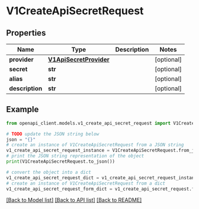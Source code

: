 # V1CreateApiSecretRequest


## Properties

Name | Type | Description | Notes
------------ | ------------- | ------------- | -------------
**provider** | [**V1ApiSecretProvider**](V1ApiSecretProvider.md) |  | [optional] 
**secret** | **str** |  | [optional] 
**alias** | **str** |  | [optional] 
**description** | **str** |  | [optional] 

## Example

```python
from openapi_client.models.v1_create_api_secret_request import V1CreateApiSecretRequest

# TODO update the JSON string below
json = "{}"
# create an instance of V1CreateApiSecretRequest from a JSON string
v1_create_api_secret_request_instance = V1CreateApiSecretRequest.from_json(json)
# print the JSON string representation of the object
print(V1CreateApiSecretRequest.to_json())

# convert the object into a dict
v1_create_api_secret_request_dict = v1_create_api_secret_request_instance.to_dict()
# create an instance of V1CreateApiSecretRequest from a dict
v1_create_api_secret_request_form_dict = v1_create_api_secret_request.from_dict(v1_create_api_secret_request_dict)
```
[[Back to Model list]](../README.md#documentation-for-models) [[Back to API list]](../README.md#documentation-for-api-endpoints) [[Back to README]](../README.md)


